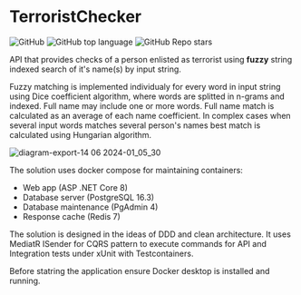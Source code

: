 # TerroristChecker

![GitHub](https://img.shields.io/github/license/TimurRybakov/TerroristChecker)
![GitHub top language](https://img.shields.io/github/languages/top/TimurRybakov/TerroristChecker)
![GitHub Repo stars](https://img.shields.io/github/stars/TimurRybakov/TerroristChecker)

API that provides checks of a person enlisted as terrorist using **fuzzy** string indexed search of it's name(s) by input string.

Fuzzy matching is implemented individualy for every word in input string using Dice coefficient algorithm, where words are splitted in n-grams and indexed. Full name may include one or more words. Full name match is calculated as an average of each name coefficient. In complex cases when several input words matches several person's names best match is calculated using Hungarian algorithm.

![diagram-export-14 06 2024-01_05_30](https://github.com/TimurRybakov/TerroristChecker/assets/69992861/19c010a4-1e62-4327-a391-28605895a3ab)

The solution uses docker compose for maintaining containers:

- Web app (ASP .NET Core 8)
- Database server (PostgreSQL 16.3)
- Database maintenance (PgAdmin 4)
- Response cache (Redis 7)

The solution is designed in the ideas of DDD and clean architecture. It uses MediatR ISender for CQRS pattern to execute commands for API and Integration tests under xUnit with Testcontainers.

Before statring the application ensure Docker desktop is installed and running.
